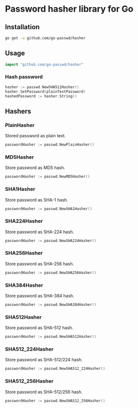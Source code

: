 # Password hasher library for Go

## Installation

~~~sh
go get -u github.com/go-passwd/hasher
~~~

## Usage

~~~go
import "github.com/go-passwd/hasher"
~~~

### Hash password

~~~go
hasher := passwd.NewSHA512Hasher()
hasher.SetPassword(plainTextPassword)
hashedPassword := hasher.String()
~~~

## Hashers

### PlainHasher

Stored password as plain text.

~~~go
passwordHasher := passwd.NewPlainHasher()
~~~

### MD5Hasher

Store password as MD5 hash.

~~~go
passwordHasher := passwd.NewMD5Hasher()
~~~

### SHA1Hasher

Store password as SHA-1 hash.

~~~go
passwordHasher := passwd.NewSHA1Hasher()
~~~

### SHA224Hasher

Store password as SHA-224 hash.

~~~go
passwordHasher := passwd.NewSHA224Hasher()
~~~

### SHA256Hasher

Store password as SHA-256 hash.

~~~go
passwordHasher := passwd.NewSHA256Hasher()
~~~

### SHA384Hasher

Store password as SHA-384 hash.

~~~go
passwordHasher := passwd.NewSHA384Hasher()
~~~

### SHA512Hasher

Store password as SHA-512 hash.

~~~go
passwordHasher := passwd.NewSHA512Hasher()
~~~

### SHA512_224Hasher

Store password as SHA-512/224 hash.

~~~go
passwordHasher := passwd.NewSHA512_224Hasher()
~~~

### SHA512_256Hasher

Store password as SHA-512/256 hash.

~~~go
passwordHasher := passwd.NewSHA512_256Hasher()
~~~
